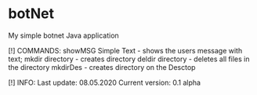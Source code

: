 # botNet
My simple botnet Java application

[!] COMMANDS:
showMSG Simple Text - shows the users message with text;
mkdir directory - creates directory
deldir directory - deletes all files in the directory
mkdirDes - creates directory on the Desctop

[!] INFO:
Last update: 08.05.2020
Current version: 0.1 alpha
